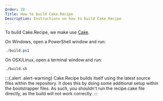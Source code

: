 ```yaml
---
Order: 20
Title: How to build Cake.Recipe
Description: Instructions on how to build Cake.Recipe
---
```

To build Cake.Recipe, we make use [Cake](https://cakebuild.net/).

On Windows, open a PowerShell window and run:

```powershell
./build.ps1
```

On OSX/Linux, open a terminal window and run:

```bash
./build.sh
```

:::{.alert .alert-warning}
Cake.Recipe builds itself using the latest source files within the repository.  It does this by doing some additional setup within the bootstrapper files.  As such, you shouldn't run the recipe.cake file directly, as the build will not work correctly.
:::
